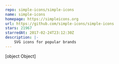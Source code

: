 ```yaml
---
repo: simple-icons/simple-icons
name: simple-icons
homepage: https://simpleicons.org
url: https://github.com/simple-icons/simple-icons
stars: 21967
starredAt: 2017-02-24T23:12:30Z
description: |-
    SVG icons for popular brands
---
```


[object Object]

